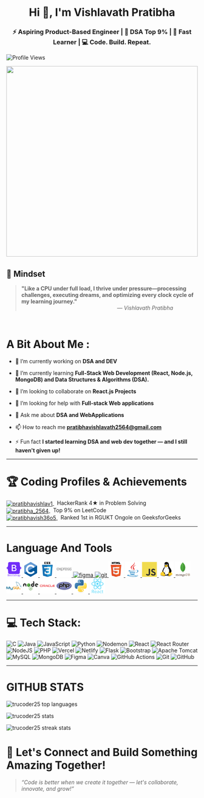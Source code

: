 <h1 align="center">Hi 👋, I'm Vishlavath Pratibha</h1>
<h3 align="center"> ⚡ Aspiring Product-Based Engineer |  🚀 DSA Top 9% | 🧠 Fast Learner | 💻 Code. Build. Repeat.</h3>

![Profile Views](https://komarev.com/ghpvc/?username=pratibha2564&label=Profile%20views&color=0e75b6&style=flat)


<p align="center">
  <img src="https://media0.giphy.com/media/v1.Y2lkPTc5MGI3NjExZTN2bmN4NzVhNjRxbGN0czNqcTNkZ21rY2N6OTI1MDZjcDlmbTBvcyZlcD12MV9pbnRlcm5hbF9naWZfYnlfaWQmY3Q9Zw/IcZhFmufozDCij3p22/giphy.gif" height="500px" width="100%" />
</p>

## 🧠 Mindset

> **"Like a CPU under full load, I thrive under pressure—processing challenges, executing dreams, and optimizing every clock cycle of my learning journey."**  
> &nbsp;&nbsp;&nbsp;&nbsp;&nbsp;&nbsp;&nbsp;&nbsp;&nbsp;&nbsp;&nbsp;&nbsp;&nbsp;&nbsp;&nbsp;&nbsp;&nbsp;&nbsp;&nbsp;&nbsp;&nbsp;&nbsp;&nbsp;&nbsp;&nbsp;&nbsp;&nbsp;&nbsp;&nbsp;&nbsp;&nbsp;&nbsp;&nbsp;&nbsp;&nbsp;&nbsp;&nbsp;&nbsp;&nbsp;&nbsp;&nbsp;&nbsp;&nbsp;&nbsp;&nbsp;&nbsp;&nbsp;&nbsp;&nbsp;&nbsp;&nbsp;&nbsp;&nbsp;&nbsp;&nbsp;&nbsp;&nbsp;&nbsp;&nbsp;&nbsp;&nbsp;&nbsp;&nbsp;&nbsp;— *Vishlavath Pratibha*


<p align="center">
  <img src="https://media0.giphy.com/media/TIj8cbzWYKnE9ul3ab/giphy.gif?cid=6c09b952m2v01jnc6p5njarynl6ix8mmwqikiyhpntpqxrnn&ep=v1_internal_gif_by_id&rid=giphy.gif&ct=s" 
       width="100%" height=10px" />
</p>

# A Bit About Me : 

- 🔭 I’m currently working on **DSA and DEV**

- 🌱 I’m currently learning **Full-Stack Web Development (React, Node.js, MongoDB) and Data Structures & Algorithms (DSA).**

- 👯 I’m looking to collaborate on **React.js Projects**

- 🤝 I’m looking for help with **Full-stack Web applications**

- 💬 Ask me about **DSA and WebApplications**

- 📫 How to reach me **pratibhavishlavath2564@gmail.com**

- ⚡ Fun fact **I started learning DSA and web dev together — and I still haven't given up!**

<hr>

# 🏆 Coding Profiles & Achievements
<p align="left">
  <a href="https://www.hackerrank.com/pratibhavishlav1" target="_blank">
    <img align="center" src="https://raw.githubusercontent.com/rahuldkjain/github-profile-readme-generator/master/src/images/icons/Social/hackerrank.svg" alt="pratibhavishlav1" height="30" width="40" />
  </a>
  <span> &nbsp;&nbsp;HackerRank 4★ in Problem Solving</span>
  <br/>

  <a href="https://www.leetcode.com/pratibha_2564" target="_blank">
    <img align="center" src="https://raw.githubusercontent.com/rahuldkjain/github-profile-readme-generator/master/src/images/icons/Social/leet-code.svg" alt="pratibha_2564" height="30" width="40" />
  </a>
  <span> &nbsp;&nbsp;Top 9% on LeetCode</span>
  <br/>

  <a href="https://auth.geeksforgeeks.org/user/pratibhavish36o5" target="_blank">
    <img align="center" src="https://raw.githubusercontent.com/rahuldkjain/github-profile-readme-generator/master/src/images/icons/Social/geeks-for-geeks.svg" alt="pratibhavish36o5" height="30" width="40" />
  </a>
  <span> &nbsp;&nbsp;Ranked 1st in RGUKT Ongole on GeeksforGeeks</span>
</p>

<hr>

# Language And Tools

<p align="left"> <a href="https://getbootstrap.com" target="_blank" rel="noreferrer"> <img src="https://raw.githubusercontent.com/devicons/devicon/master/icons/bootstrap/bootstrap-plain-wordmark.svg" alt="bootstrap" width="40" height="40"/> </a> <a href="https://www.cprogramming.com/" target="_blank" rel="noreferrer"> <img src="https://raw.githubusercontent.com/devicons/devicon/master/icons/c/c-original.svg" alt="c" width="40" height="40"/> </a> <a href="https://www.w3schools.com/css/" target="_blank" rel="noreferrer"> <img src="https://raw.githubusercontent.com/devicons/devicon/master/icons/css3/css3-original-wordmark.svg" alt="css3" width="40" height="40"/> </a> <a href="https://expressjs.com" target="_blank" rel="noreferrer"> <img src="https://raw.githubusercontent.com/devicons/devicon/master/icons/express/express-original-wordmark.svg" alt="express" width="40" height="40"/> </a> <a href="https://www.figma.com/" target="_blank" rel="noreferrer"> <img src="https://www.vectorlogo.zone/logos/figma/figma-icon.svg" alt="figma" width="40" height="40"/> </a> <a href="https://git-scm.com/" target="_blank" rel="noreferrer"> <img src="https://www.vectorlogo.zone/logos/git-scm/git-scm-icon.svg" alt="git" width="40" height="40"/> </a> <a href="https://www.w3.org/html/" target="_blank" rel="noreferrer"> <img src="https://raw.githubusercontent.com/devicons/devicon/master/icons/html5/html5-original-wordmark.svg" alt="html5" width="40" height="40"/> </a> <a href="https://www.java.com" target="_blank" rel="noreferrer"> <img src="https://raw.githubusercontent.com/devicons/devicon/master/icons/java/java-original.svg" alt="java" width="40" height="40"/> </a> <a href="https://developer.mozilla.org/en-US/docs/Web/JavaScript" target="_blank" rel="noreferrer"> <img src="https://raw.githubusercontent.com/devicons/devicon/master/icons/javascript/javascript-original.svg" alt="javascript" width="40" height="40"/> </a> <a href="https://www.linux.org/" target="_blank" rel="noreferrer"> <img src="https://raw.githubusercontent.com/devicons/devicon/master/icons/linux/linux-original.svg" alt="linux" width="40" height="40"/> </a> <a href="https://www.mongodb.com/" target="_blank" rel="noreferrer"> <img src="https://raw.githubusercontent.com/devicons/devicon/master/icons/mongodb/mongodb-original-wordmark.svg" alt="mongodb" width="40" height="40"/> </a> <a href="https://www.mysql.com/" target="_blank" rel="noreferrer"> <img src="https://raw.githubusercontent.com/devicons/devicon/master/icons/mysql/mysql-original-wordmark.svg" alt="mysql" width="40" height="40"/> </a> <a href="https://nodejs.org" target="_blank" rel="noreferrer"> <img src="https://raw.githubusercontent.com/devicons/devicon/master/icons/nodejs/nodejs-original-wordmark.svg" alt="nodejs" width="40" height="40"/> </a> <a href="https://www.oracle.com/" target="_blank" rel="noreferrer"> <img src="https://raw.githubusercontent.com/devicons/devicon/master/icons/oracle/oracle-original.svg" alt="oracle" width="40" height="40"/> </a> <a href="https://www.php.net" target="_blank" rel="noreferrer"> <img src="https://raw.githubusercontent.com/devicons/devicon/master/icons/php/php-original.svg" alt="php" width="40" height="40"/> </a> <a href="https://www.python.org" target="_blank" rel="noreferrer"> <img src="https://raw.githubusercontent.com/devicons/devicon/master/icons/python/python-original.svg" alt="python" width="40" height="40"/> </a> <a href="https://reactjs.org/" target="_blank" rel="noreferrer"> <img src="https://raw.githubusercontent.com/devicons/devicon/master/icons/react/react-original-wordmark.svg" alt="react" width="40" height="40"/> </a> </p>

<hr>

# 💻 Tech Stack:
![C](https://img.shields.io/badge/c-%2300599C.svg?style=for-the-badge&logo=c&logoColor=white) ![Java](https://img.shields.io/badge/java-%23ED8B00.svg?style=for-the-badge&logo=openjdk&logoColor=white) ![JavaScript](https://img.shields.io/badge/javascript-%23323330.svg?style=for-the-badge&logo=javascript&logoColor=%23F7DF1E) ![Python](https://img.shields.io/badge/python-3670A0?style=for-the-badge&logo=python&logoColor=ffdd54) ![Nodemon](https://img.shields.io/badge/NODEMON-%23323330.svg?style=for-the-badge&logo=nodemon&logoColor=%BBDEAD) ![React](https://img.shields.io/badge/react-%2320232a.svg?style=for-the-badge&logo=react&logoColor=%2361DAFB) ![React Router](https://img.shields.io/badge/React_Router-CA4245?style=for-the-badge&logo=react-router&logoColor=white) ![NodeJS](https://img.shields.io/badge/node.js-6DA55F?style=for-the-badge&logo=node.js&logoColor=white) ![PHP](https://img.shields.io/badge/php-%23777BB4.svg?style=for-the-badge&logo=php&logoColor=white) ![Vercel](https://img.shields.io/badge/vercel-%23000000.svg?style=for-the-badge&logo=vercel&logoColor=white) ![Netlify](https://img.shields.io/badge/netlify-%23000000.svg?style=for-the-badge&logo=netlify&logoColor=#00C7B7) ![Flask](https://img.shields.io/badge/flask-%23000.svg?style=for-the-badge&logo=flask&logoColor=white) ![Bootstrap](https://img.shields.io/badge/bootstrap-%238511FA.svg?style=for-the-badge&logo=bootstrap&logoColor=white) ![Apache Tomcat](https://img.shields.io/badge/apache%20tomcat-%23F8DC75.svg?style=for-the-badge&logo=apache-tomcat&logoColor=black) ![MySQL](https://img.shields.io/badge/mysql-4479A1.svg?style=for-the-badge&logo=mysql&logoColor=white) ![MongoDB](https://img.shields.io/badge/MongoDB-%234ea94b.svg?style=for-the-badge&logo=mongodb&logoColor=white) ![Figma](https://img.shields.io/badge/figma-%23F24E1E.svg?style=for-the-badge&logo=figma&logoColor=white) ![Canva](https://img.shields.io/badge/Canva-%2300C4CC.svg?style=for-the-badge&logo=Canva&logoColor=white) ![GitHub Actions](https://img.shields.io/badge/github%20actions-%232671E5.svg?style=for-the-badge&logo=githubactions&logoColor=white) ![Git](https://img.shields.io/badge/git-%23F05033.svg?style=for-the-badge&logo=git&logoColor=white) ![GitHub](https://img.shields.io/badge/github-%23121011.svg?style=for-the-badge&logo=github&logoColor=white)

<hr>

# GITHUB STATS

<p align="left">
  <img src="https://github-readme-stats.vercel.app/api/top-langs?username=trucoder25&show_icons=true&locale=en&layout=compact&bg_color=000000&text_color=ffffff" alt="trucoder25 top languages" height="200" width="400" />
</p>



<p align="left">
  <img src="https://github-readme-stats.vercel.app/api?username=trucoder25&show_icons=true&locale=en&bg_color=000000&text_color=ffffff" alt="trucoder25 stats" height="200" width="400" />
</p>

<p align="left">
  <img src="https://github-readme-streak-stats.herokuapp.com/?user=trucoder25&theme=dark&background=000000" alt="trucoder25 streak stats" width="300" />
</p>

# 🌟 Let's Connect and Build Something Amazing Together!

> *“Code is better when we create it together — let's collaborate, innovate, and grow!”*

<p align="center">
  <img src="https://media0.giphy.com/media/TIj8cbzWYKnE9ul3ab/giphy.gif?cid=6c09b952m2v01jnc6p5njarynl6ix8mmwqikiyhpntpqxrnn&ep=v1_internal_gif_by_id&rid=giphy.gif&ct=s" 
       width="100%" height=10px" />
</p>

<!-- Proudly created with GPRM ( https://gprm.itsvg.in ) -->

